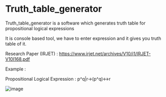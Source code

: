 # Truth_table_generator
Truth_table_generator  is a software which generates truth table for propositional logical expressions

It is console based tool, we have to enter expression and it gives you truth table of it. 

Research Paper (IRJET) : https://www.irjet.net/archives/V10/i1/IRJET-V10I168.pdf



Example :

Propositional Logical Expression :   p^q|r->(p^q)<->r

![image](https://user-images.githubusercontent.com/86146159/218009161-ad6350b3-5928-4289-8042-cbe78889a04a.png)
